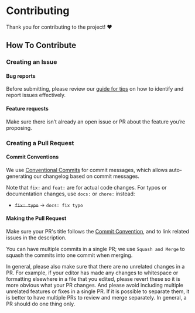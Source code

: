 
# Contributing
Thank you for contributing to the project! ❤️

## How To Contribute
### Creating an Issue
#### Bug reports
Before submitting, please review our [guide for tips](2.reporting-bugs.md) on how to identify and report issues effectively.

#### Feature requests
Make sure there isn’t already an open issue or PR about the feature you’re proposing.

### Creating a Pull Request
#### Commit Conventions
We use [Conventional Commits](https://www.conventionalcommits.org/en/v1.0.0/) for commit messages, which allows auto-generating our changelog based on commit messages.

Note that `fix:` and `feat:` are for actual code changes. For typos or documentation changes, use `docs:` or `chore:` instead:

- ~~`fix: typo`~~ -> `docs: fix typo`

#### Making the Pull Request
Make sure your PR's title follows the [Commit Convention](#commit-conventions), and to link related issues in the description.

You can have multiple commits in a single PR; we use `Squash and Merge` to squash the commits into one commit when merging.

In general, please also make sure that there are no unrelated changes in a PR. For example, if your editor has made any changes to whitespace or formatting elsewhere in a file that you edited, please revert these so it is more obvious what your PR changes. And please avoid including multiple unrelated features or fixes in a single PR. If it is possible to separate them, it is better to have multiple PRs to review and merge separately. In general, a PR should do one thing only.
